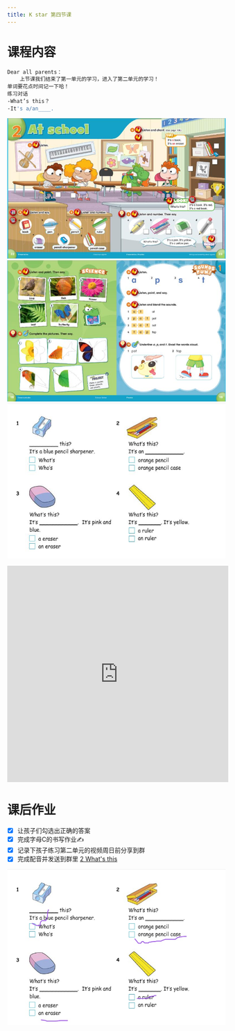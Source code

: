 ```yaml
---
title: K star 第四节课
---
```


# 课程内容

```bash
Dear all parents：
    上节课我们结束了第一单元的学习，进入了第二单元的学习！
单词要花点时间记一下哈！
练习对话
-What’s this？
-It's a/an____.
```

![](pic/2020-08-15-amy-02.jpg)
![](pic/2020-08-15-amy-03.jpg)
![](pic/2020-08-15-amy-04.jpg)

<iframe height=498 width=510 src='https://player.youku.com/embed/XNDgxMTIyMjgxMg==' frameborder=0 'allowfullscreen'></iframe>

# 课后作业

- [x] 让孩子们勾选出正确的答案
- [x] 完成字母C的书写作业✍️
- [x] 记录下孩子练习第二单元的视频周日前分享到群
- [x] 完成配音并发送到群里 [2 What's this](https://open.weixin.qq.com/connect/oauth2/authorize?appid=wx2a1c1b5d965c76d6&redirect_uri=https%3A%2F%2Fchildren2.qupeiyin.com%2Findex.php%3Fm%3Dhome%26c%3Dshow%26a%3Dshare%26sharefrom%3Doneself%26id%3DMDAwMDAwMDAwMLCduqyAsdCUsN2EZw&response_type=code&scope=snsapi_base&state=b0437f671cc62c3b77861f9e6cab4967#wechat_redirect)

![](pic/2020-08-15-amy-01.jpg)
